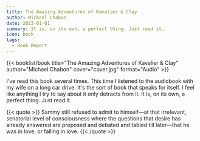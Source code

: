 ```yaml
---
title: The Amazing Adventures of Kavalier & Clay
author: Michael Chabon
date: 2023-01-01
summary: It is, on its own, a perfect thing. Just read it…
icon: book
tags:
  - Book Report
---
```


{{< booklist/book
title="The Amazing Adventures of Kavalier & Clay"
author="Michael Chabon"
cover="cover.jpg"
format="Audio" >}}

I've read this book several times. This time I listened to the audiobook with my wife on a long car drive. It's the sort of book that speaks for itself. I feel like anything I try to say about it only detracts from it. It is, on its own, a perfect thing. Just read it.

{{< quote >}}
Sammy still refused to admit to himself—at that irrelevant, senatorial level of consciousness where the questions that desire has already answered are proposed and debated and tabled till later—that he was in love, or falling in love.
{{< /quote >}}